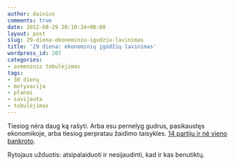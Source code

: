 ```yaml
---
author: dainius
comments: true
date: 2012-08-29 20:10:34+00:00
layout: post
slug: 29-diena-ekonominiu-igudziu-lavinimas
title: '29 diena: ekonominių įgūdžių lavinimas'
wordpress_id: 207
categories:
- asmeninis tobulėjimas
tags:
- 30 dienų
- motyvacija
- planai
- savijauta
- tobulėjimas
---
```


Tiesiog nėra daug ką rašyti. Arba esu pernelyg gudrus, pasikaustęs ekonomikoje, arba tiesiog perpratau žaidimo taisykles. [14 partijų ir nė vieno bankroto](http://cashgo.ru/person/13566/).

Rytojaus užduotis: atsipalaiduoti ir nesijaudinti, kad ir kas benutiktų.
